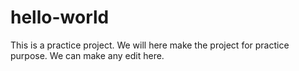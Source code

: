 # hello-world
This is a practice project. We will here make the project for practice purpose.
We can make any edit here.
